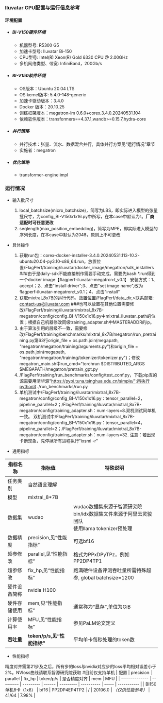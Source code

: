 ### Iluvatar GPU配置与运行信息参考
#### 环境配置
- ##### BI-V150硬件环境
    - 机器型号: R5300 G5 
    - 加速卡型号: Iluvatar Bi-150
    - CPU型号: Intel(R) Xeon(R) Gold 6330 CPU @ 2.00GHz
    - 多机网络类型、带宽: InfiniBand，200Gb/s

- ##### BI-V150软件环境
   - OS版本：Ubuntu 20.04 LTS
   - OS kernel版本: 5.4.0-148-generic   
   - 加速卡驱动版本：3.4.0
   - Docker 版本：20.10.25
   - 训练框架版本：megatron-lm 0.6.0+corex.3.4.0.20240531.104
   - 依赖软件版本：transformers==4.37.1,wandb>=0.15.7,hydra-core 


- ##### 并行策略

   - 并行技术：张量、流水、数据混合并行，具体并行方案见“运行情况”章节
   - 实施者：megatron

- ##### 优化策略

   - transformer-engine impl


### 运行情况

* 输入批尺寸
  1. local_batchsize(micro_batchsize)，简写为LBS，即实际进入模型的张量批尺寸，为config_BI-V150x1x16.py中所写，在本case中默认为1。**厂商适配时可任意更改**
  2. seqlength(max_position_embedding)，简写为MPE，即实际进入模型的序列长度，在本case中默认为2048，原则上不可更改
* 具体操作
  1. 获取run包：corex-docker-installer-3.4.0.20240531.113-10.2-ubuntu20.04-py3.10-x86_64.run，放置位置/FlagPerf/training/iluvatar/docker_image/megatron/sdk_installers  ###由于是daily-sdk不能直接制作需要手动完成，需要先bash *.run得到一个docker image【flagperf-iluvatar-megatron:t_v0.1】
  安装方式：1、accept；2、点击"install driver";3、点击"set image name",改为flagperf-iluvatar-megatron:t_v0.1；4、点击"install"
  2. 获取mixtral_8x7B的运行代码，放置位置/FlagPerf/data_dir,>联系邮箱: contact-us@iluvatar.com  ###也可以放置在其他位置需要修改/FlagPerf/training/iluvatar/mixtral_8x7B-megatron/config/config_BI-V150x1x16.py中mixtral_iluvatar_path的位置；根据自己机器修改同级training_adapter.sh中MASTERADDR的ip。
  3. 由于算法引用的层级不一致，需要修改/FlagPerf/training/benchmarks/mixtral_8x7B/megatron/run_pretraining.py第63行origin_file = os.path.join(megapath, "megatron/megatron/training/arguments.py")和origin_file = os.path.join(megapath, "megatron/megatron/training/tokenizer/tokenizer.py")；修改megatron_main.sh中run_cmd="torchrun $DISTRIBUTED_ARGS $MEGAPATH/megatron/pretrain_gpt.py 
  4. /FlagPerf/training/run_benchmarks/config/test_conf.py，下载pip库的源需要用清华源"https://pypi.tuna.tsinghua.edu.cn/simple/";再执行python3 ./run_benchmarks/run.py
  5. 单机测试中/FlagPerf/training/iluvatar/mixtral_8x7B-megatron/config/config_BI-V150x1x16.py：tensor_parallel=2，pipeline_parallel=2；/FlagPerf/training/iluvatar/mixtral_8x7B-megatron/config/training_adapter.sh：num-layers=8.双机测试同单机一致。
  双机测试中/FlagPerf/training/iluvatar/mixtral_8x7B-megatron/config/config_BI-V150x1x16.py：tensor_parallel=4，pipeline_parallel=2；/FlagPerf/training/iluvatar/mixtral_8x7B-megatron/config/training_adapter.sh：num-layers=32.
  注意：若出现卡断现象，先停掉所有进程执行"ixsmi -r"

* 通用指标

| 指标名称    | 指标值                   | 特殊说明                                     |
| ------- | --------------------- | ---------------------------------------- |
| 任务类别    | 自然语言理解                |                                          |
| 模型      | mixtral_8*7B             |                                          |
| 数据集     | wudao                 | wudao数据集来源于智源研究院<br>bin/idx数据集文件来源于阿里云灵骏团队<br>使用llama tokenizer预处理 |
| 数据精度    | precision,见“性能指标”     | 可选bf16                     |
| 超参修改    | parallel,见“性能指标”      | 格式为PPxDPyTPz，例如PP2DP4TP1                 |
| 超参修改    | fix_hp,见“性能指标”        | 跑满硬件设备评测吞吐量所需特殊超参, global batchsize=1200                        |
| 硬件设备简称  | nvidia H100           |                                          |
| 硬件存储使用  | mem,见“性能指标”           | 通常称为“显存”,单位为GiB                          |
| 计算使用率   | MFU,见“性能指标”           | 参见PaLM论文定义                               |
| **吞吐量** | **token/p/s,见“性能指标”** | 平均单卡每秒处理的token数                          |

* 性能指标

精度对齐需第21步及之后，所有步的loss与nvidia对应步的loss平均相对误差小于2%。NVloss曲线请联系智源研究院获取
#目前仅支持单机
| 配置             | precision | parallel  | fix_hp | token/p/s | 是否精度对齐     | mem   | MFU         |
| -------------- | --------- | --------- | ------ | --------- | ---------- | ----- | ----------- |
| BI150单机8卡（1x8）  | bf16   | PP2DP4EP4TP2 | / | 20106.0  | *（仅供性能参考）* | 41/64 | 7.98%       |
